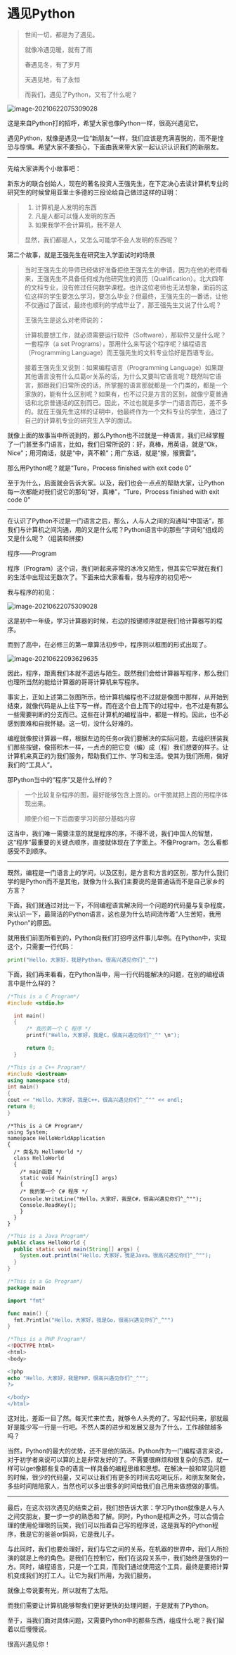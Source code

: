 # 遇见Python

> 世间一切，都是为了遇见。
>
> 就像冷遇见暖，就有了雨
>
> 春遇见冬，有了岁月
>
> 天遇见地，有了永恒
>
> 而我们，遇见了Python，又有了什么呢？

![image-20210622075309028](../../../assets/Unit01/image-20210622075309028.png)

这是来自Python打的招呼，希望大家也像Python一样，很高兴遇见它。



遇见Python，就像是遇见一位“新朋友”一样，我们应该是充满喜悦的，而不是惶恐与惊惧。希望大家不要担心，下面由我来带大家一起认识认识我们的新朋友。

---

先给大家讲两个小故事吧：

新东方的联合创始人，现在的著名投资人王强先生，在下定决心去读计算机专业的研究生的时候曾用亚里士多德的三段论给自己做过这样的证明：

> 1. 计算机是人发明的东西
> 2. 凡是人都可以懂人发明的东西
> 3. 如果我学不会计算机，我不是人
>
> 显然，我们都是人，又怎么可能学不会人发明的东西呢？

第二个故事，就是王强先生在研究生入学面试时的场景

> 当时王强先生的导师已经做好准备拒绝王强先生的申请，因为在他的老师看来，王强先生不具备任何成为他研究生的资历（Qualification）。北大四年的文科专业，没有修过任何数学课程。也许这位老师也无法想象，面前的这位这样的学生要怎么学习，要怎么毕业？但最终，王强先生的一番话，让他不仅通过了面试，最终也顺利的学成毕业了，那王强先生又说了什么呢？
>
> 王强先生是这么对老师说的：
>
> 计算机要想工作，就必须需要运行软件（Software），那软件又是什么呢？一套程序（a set Programs），那用什么来写这个程序呢？编程语言（Programming Language）而王强先生的文科专业恰好是西语专业。
>
> 接着王强先生又说到：如果编程语言（Programming Language）如果跟其他语言没有什么瓜葛or关系的话，为什么又要叫它语言呢？既然叫它语言，那跟我们日常所说的话，所掌握的语言那就都是一个门类的，都是一个家族的，能有什么区别呢？如果有，也不过只是方言的区别，就像宁夏普通话和北京普通话的区别而已。因此，不过也就是多学一门语言而已，差不多的。就在王强先生这样的证明中，他最终作为一个文科专业的学生，通过了自己的计算机专业的研究生入学的面试。

就像上面的故事当中所说到的，那么Python也不过就是一种语言，我们已经掌握了一门甚至多门语言，比如，我们日常所说的：好，真棒，用英语，就是“Ok，Nice”；用河南话，就是“中，真不赖”；用广东话，就是“猴，猴赛雷”。

那么用Python呢？就是“Ture，Process finished with exit code 0”

至于为什么，后面就会告诉大家。以及，我们也会一点点的帮助大家，让Python每一次都能对我们说它的那句“好，真棒”，“Ture，Process finished with exit code 0”

---

在认识了Python不过是一门语言之后，那么，人与人之间的沟通叫“中国话”，那我们与计算机之间沟通，用的又是什么呢？Python语言中的那些“字词句”组成的又是什么呢？（组装和拼接）



程序——Program



程序（Program）这个词，我们听起来非常的冰冷又陌生，但其实它早就在我们的生活中出现过无数次了。下面来给大家看看，我与程序的初见吧～



我与程序的初见：

![image-20210622075309028](../../../assets/Unit01/Lark20210622-160622.png)

这是初中一年级，学习计算器的时候，右边的按键顺序就是我们给计算器写的程序。

而到了高中，在必修三的第一章算法初步中，程序则以框图的形式出现了。

![image-20210622093629635](../../../assets/Unit01/Lark20210622-160629.png)

因此，程序，距离我们本就不遥远与陌生。既然我们会给计算器写程序，那么我们也理所当然的能给计算器的哥哥计算机来写程序。



事实上，正如上述第二张图所示，给计算机编程也不过就是像图中那样，从开始到结束，就像代码是从上往下写一样。而在这个自上而下的过程中，也不过是有那么一些需要判断的分支而已。这些在计算机的编程当中，都是一样的。因此，也不必感到畏难和自我怀疑。这一切，没什么好难的。



编程就像按计算器一样，根据左边的任务or我们要解决的实际问题，去组织拼装我们那些按键，像搭积木一样，一点点的把它变（编）成（程）我们想要的样子。让计算机来真正的为我们服务，帮助我们工作、学习和生活。使其为我们所用，做好我们的“工具人”。



那Python当中的“程序”又是什么样的？



> 一个比较复杂程序的图，最好能够包含上面的。or干脆就把上面的用程序体现出来。
>
> 顺便介绍一下后面要学习的部分基础内容



这当中，我们唯一需要注意的就是程序的序，不得不说，我们中国人的智慧，这“程序”最重要的关键点顺序，直接就体现在了字面上。不像Program，怎么看都感受不到顺序。

---

既然，编程是一门语言上的学问，以及区别，是方言和方言的区别，那为什么我们学的是Python而不是其他，就像为什么我们主要说的是普通话而不是自己家乡的方言？

下面，我们就通过对比一下，不同编程语言解决同一个问题的代码量与复杂程度，来认识一下，最简洁的Python语言，这也是为什么坊间流传着“人生苦短，我用Python”的原因。



就用我们前面所看到的，Python向我们打招呼这件事儿举例。在Python中，实现这个，只需要一行代码：

```python
print("Hello，大家好，我是Python，很高兴遇见你们^_^")
```

下面，我们再来看看，在Python当中，用一行代码能解决的问题，在别的编程语言中是什么样的？

```C
/*This is a C Program*/
#include <stdio.h>

  int main()
  {
      /* 我的第一个 C 程序 */
      printf("Hello，大家好，我是C，很高兴遇见你们^_^" \n");

      return 0;
  }
```

```C++
/*This is a C++ Program*/
#include <iostream>
using namespace std;
int main()
{
cout << "Hello，大家好，我是C++，很高兴遇见你们^_^"" << endl;
return 0;
}
```

```CSharp
/*This is a C# Program*/
using System;
namespace HelloWorldApplication
{
  /* 类名为 HelloWorld */
  class HelloWorld
  {
    /* main函数 */
    static void Main(string[] args)
    {
    /* 我的第一个 C# 程序 */
    Console.WriteLine("Hello，大家好，我是C#，很高兴遇见你们^_^"");
    Console.ReadKey();
    }
  }
}
```

```Java
/*This is a Java Program*/
public class HelloWorld {
  public static void main(String[] args) {
    System.out.println("Hello，大家好，我是Java，很高兴遇见你们^_^"");
  }
}
```

```Go
/*This is a Go Program*/
package main

import "fmt"

func main() {
  fmt.Println("Hello，大家好，我是Go，很高兴遇见你们^_^"")
}
```

```PHP
/*This is a PHP Program*/
<!DOCTYPE html>
<html>
<body>

<?php
echo "Hello，大家好，我是PHP，很高兴遇见你们^_^"";
?>

</body>
</html>
```

这对比，差距一目了然。每天忙来忙去，就够令人头秃的了。写起代码来，那就最好是能少写一行是一行吧。不然人类的进步和发展又是为了什么，工作越做越多吗？



当然，Python的最大的优势，还不是他的简洁。Python作为一门编程语言来说，对于初学者来说可以算的上是非常友好的了。不需要很麻烦和很复杂的东西，就一样可以get像那些复杂的语言一样具备的编程思维和思想。在解决一般和常见问题的时候，很少的代码量，又可以让我们有更多的时间去吃喝玩乐，和朋友聚聚会，多些时间陪陪家人，当然也可以多出很多的时间给我们自己用来做想做的事情。

---

最后，在这次初次遇见的结束之前，我们想告诉大家：学习Python就像是人与人之间交朋友，要一步一步的熟悉和了解。同时，Python是相声之外，可以合情合理的使用伦理哏的玩笑，我们可以指着自己写的程序说，这是我写的Python程序，我是它的爸爸or妈妈，它是我儿子。



与此同时，我们也要处理好，我们与它之间的关系，在机器的世界中，我们人所扮演的就是上帝的角色。是我们在控制它，我们在这段关系中，我们始终是强势的一方。同时，编程语言，只是一个工具，而我们通过使用这个工具，最终是要把计算机变成我们的打工人。让它为我们所用，为我们服务。



就像上帝说要有光，所以就有了太阳。



而我们需要让计算机能够帮我们更好更快的处理问题，于是就有了Python。



至于，当我们面对具体问题，又需要Python中的那些东西，组成什么呢？我们留着以后慢慢说。



很高兴遇见你！
